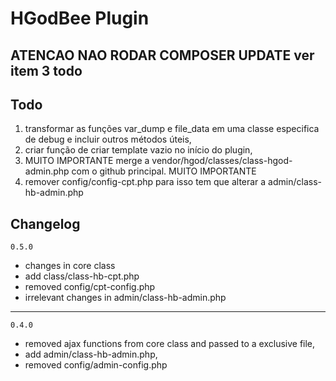 # HGodBee Plugin

## ATENCAO NAO RODAR COMPOSER UPDATE ver item 3 todo

## Todo

1. transformar as funções var_dump e file_data em uma classe especifica de debug e incluir outros métodos úteis,
2. criar função de criar template vazio no início do plugin,
3. MUITO IMPORTANTE merge a vendor/hgod/classes/class-hgod-admin.php com o github principal. MUITO IMPORTANTE
4. remover config/config-cpt.php para isso tem que alterar a admin/class-hb-admin.php

## Changelog

`0.5.0`

- changes in core class
- add class/class-hb-cpt.php
- removed config/cpt-config.php
- irrelevant changes in admin/class-hb-admin.php

***
`0.4.0`

- removed ajax functions from core class and passed to a exclusive file,
- add admin/class-hb-admin.php,
- removed config/admin-config.php
